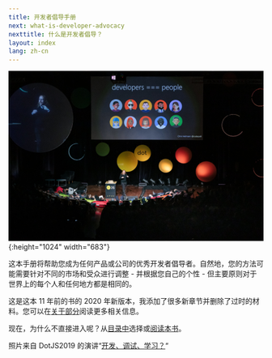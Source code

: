 ```yaml
---
title: 开发者倡导手册
next: what-is-developer-advocacy
nexttitle: 什么是开发者倡导？
layout: index
lang: zh-cn
---
```

![Chris Heilmann presenting at dotjs 2019 with a slide saying developers are people](../images/cover.jpg){:height="1024" width="683"}

这本手册将帮助您成为任何产品或公司的优秀开发者倡导者。自然地，您的方法可能需要针对不同的市场和受众进行调整 - 并根据您自己的个性 - 但主要原则对于世界上的每个人和任何地方都是相同的。

这是这本 11 年前的书的 2020 年新版本，我添加了很多新章节并删除了过时的材料。您可以在[关于部分](about)阅读更多相关信息。

现在，为什么不直接进入呢？从[目录中](toc)选择或[阅读本书](what-is-developer-advocacy)。

照片来自 DotJS2019 的演讲“[开发、调试、学习？](https://www.youtube.com/watch?v=m4t7cLFksls)“
